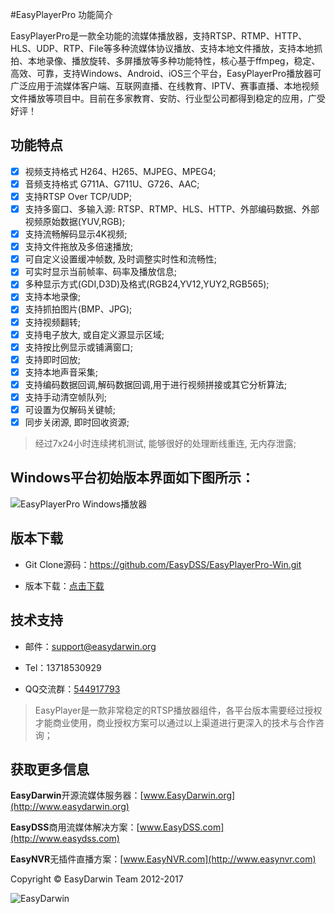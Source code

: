 #EasyPlayerPro 功能简介

EasyPlayerPro是一款全功能的流媒体播放器，支持RTSP、RTMP、HTTP、HLS、UDP、RTP、File等多种流媒体协议播放、支持本地文件播放，支持本地抓拍、本地录像、播放旋转、多屏播放等多种功能特性，核心基于ffmpeg，稳定、高效、可靠，支持Windows、Android、iOS三个平台，EasyPlayerPro播放器可广泛应用于流媒体客户端、互联网直播、在线教育、IPTV、赛事直播、本地视频文件播放等项目中。目前在多家教育、安防、行业型公司都得到稳定的应用，广受好评！


## 功能特点 ##
   
- [x] 视频支持格式 H264、H265、MJPEG、MPEG4;  
- [x] 音频支持格式 G711A、G711U、G726、AAC;  
- [x] 支持RTSP Over TCP/UDP;  
- [x] 支持多窗口、多输入源:  RTSP、RTMP、HLS、HTTP、外部编码数据、外部视频原始数据(YUV,RGB);  
- [x] 支持流畅解码显示4K视频;  
- [x] 支持文件拖放及多倍速播放;  
- [x] 可自定义设置缓冲帧数, 及时调整实时性和流畅性;  
- [x] 可实时显示当前帧率、码率及播放信息;  
- [x] 多种显示方式(GDI,D3D)及格式(RGB24,YV12,YUY2,RGB565);  
- [x] 支持本地录像;  
- [x] 支持抓拍图片(BMP、JPG);  
- [x] 支持视频翻转;  
- [x] 支持电子放大, 或自定义源显示区域;  
- [x] 支持按比例显示或铺满窗口;  
- [x] 支持即时回放;  
- [x] 支持本地声音采集;  
- [x] 支持编码数据回调,解码数据回调,用于进行视频拼接或其它分析算法;  
- [x] 支持手动清空帧队列;  
- [x] 可设置为仅解码关键帧;  
- [x] 同步关闭源, 即时回收资源;  

> 经过7x24小时连续拷机测试,  能够很好的处理断线重连, 无内存泄露;


## Windows平台初始版本界面如下图所示： ##

![EasyPlayerPro Windows播放器](http://www.easydarwin.org/github/images/easyplayerpro/easyplayerpro_win.png)


## 版本下载 ##

- Git Clone源码：https://github.com/EasyDSS/EasyPlayerPro-Win.git

- 版本下载：[点击下载](https://github.com/EasyDSS/EasyPlayerPro-Win/archive/master.zip "EasyPlayerPro Windows")


## 技术支持 ##

- 邮件：[support@easydarwin.org](mailto:support@easydarwin.org) 

- Tel：13718530929

- QQ交流群：[544917793](http://jq.qq.com/?_wv=1027&k=2IDkJId "EasyPlayer")

> EasyPlayer是一款非常稳定的RTSP播放器组件，各平台版本需要经过授权才能商业使用，商业授权方案可以通过以上渠道进行更深入的技术与合作咨询；


## 获取更多信息 ##

**EasyDarwin**开源流媒体服务器：[www.EasyDarwin.org](http://www.easydarwin.org)

**EasyDSS**商用流媒体解决方案：[www.EasyDSS.com](http://www.easydss.com)

**EasyNVR**无插件直播方案：[www.EasyNVR.com](http://www.easynvr.com)

Copyright &copy; EasyDarwin Team 2012-2017

![EasyDarwin](http://www.easydarwin.org/skin/easydarwin/images/wx_qrcode.jpg)